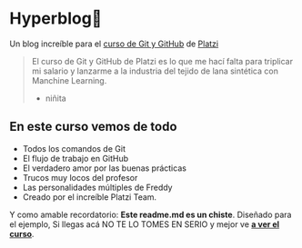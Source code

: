 # Hyperblog💚
Un blog incre&iacute;ble para el [curso de Git y GitHub](https://platzi.com/cursos/git-github/ "curso de Git y GitHub") de [Platzi](https://platzi.com/ "Platzi")
>El curso de Git y GitHub de Platzi es lo que me hac&iacute; falta para triplicar mi salario y lanzarme a la industria del tejido de lana sint&eacute;tica con Manchine Learning.
>- niñita

## En este curso vemos de todo
* Todos los comandos de Git
* El flujo de trabajo en GitHub
* El verdadero amor por las buenas pr&aacute;cticas
* Trucos muy locos del profesor
* Las personalidades m&uacute;ltiples de Freddy
* Creado por el incre&iacute;ble Platzi Team.

Y como amable recordatorio: **Este readme.md es un chiste**. Diseñado para el ejemplo, Si llegas ac&aacute; NO TE LO TOMES EN SERIO y mejor ve [**a ver el curso**](https://platzi.com/cursos/git-github/ "a ver el curso").